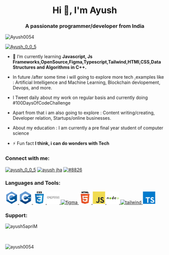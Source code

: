 <h1 align="center">Hi 👋, I'm Ayush</h1>
<h3 align="center">A passionate programmer/developer from India</h3>
<p align="left"> <img src="https://komarev.com/ghpvc/?username=Ayush0054&label=Profile%20views&color=0e75b6&style=flat" alt="Ayush0054" /> </p>

<!-- <p align="left"> <a href="https://github.com/ryo-ma/github-profile-trophy"><img src="https://github-profile-trophy.vercel.app/?username=Ayush0054" alt="Ayush0054" /></a> </p> -->

<p align="left"> <a href="https://twitter.com/Ayush_0_0_5" target="blank"><img src="https://img.shields.io/twitter/follow/Ayush_0_0_5?logo=twitter&style=for-the-badge" alt="Ayush_0_0_5" /></a> </p>

- 🌱 I’m currently learning **Javascript, Js Frameworks,OpenSource,Figma,Typescript,Tailwind,HTMl,CSS,Data Structures and Algorithms in C++.**

- In future /after some time i will going to explore more tech ,examples like : Artificial Intelligence and Machine Learning, Blockchain devlopement, Devops, and more.

- I Tweet daily about my work on regular basis and currently doing #100DaysOfCodeChallenge

- Apart from that i am also going to explore : Content writing/creating, Developer relation, Startups/online businesses.

- About my education : I am currently a pre final year student of computer science

- ⚡ Fun fact **I think, i can do wonders with Tech**

<h3 align="left">Connect with me:</h3>
<p align="left">
<a href="https://twitter.com/ayush_0_0_5" target="blank"><img align="center" src="https://raw.githubusercontent.com/rahuldkjain/github-profile-readme-generator/master/src/images/icons/Social/twitter.svg" alt="ayush_0_0_5" height="30" width="40" /></a>
<a href="https://linkedin.com/in/ayush jha" target="blank"><img align="center" src="https://raw.githubusercontent.com/rahuldkjain/github-profile-readme-generator/master/src/images/icons/Social/linked-in-alt.svg" alt="ayush jha" height="30" width="40" /></a>
<a href="https://discord.gg/#8826" target="blank"><img align="center" src="https://raw.githubusercontent.com/rahuldkjain/github-profile-readme-generator/master/src/images/icons/Social/discord.svg" alt="#8826" height="30" width="40" /></a>
</p>

<h3 align="left">Languages and Tools:</h3>
<p align="left"> <a href="https://www.cprogramming.com/" target="_blank" rel="noreferrer"> <img src="https://raw.githubusercontent.com/devicons/devicon/master/icons/c/c-original.svg" alt="c" width="40" height="40"/> </a> <a href="https://www.w3schools.com/cpp/" target="_blank" rel="noreferrer"> <img src="https://raw.githubusercontent.com/devicons/devicon/master/icons/cplusplus/cplusplus-original.svg" alt="cplusplus" width="40" height="40"/> </a> <a href="https://www.w3schools.com/css/" target="_blank" rel="noreferrer"> <img src="https://raw.githubusercontent.com/devicons/devicon/master/icons/css3/css3-original-wordmark.svg" alt="css3" width="40" height="40"/> </a> <a href="https://expressjs.com" target="_blank" rel="noreferrer"> <img src="https://raw.githubusercontent.com/devicons/devicon/master/icons/express/express-original-wordmark.svg" alt="express" width="40" height="40"/> </a> <a href="https://www.figma.com/" target="_blank" rel="noreferrer"> <img src="https://www.vectorlogo.zone/logos/figma/figma-icon.svg" alt="figma" width="40" height="40"/> </a> <a href="https://www.w3.org/html/" target="_blank" rel="noreferrer"> <img src="https://raw.githubusercontent.com/devicons/devicon/master/icons/html5/html5-original-wordmark.svg" alt="html5" width="40" height="40"/> </a> <a href="https://developer.mozilla.org/en-US/docs/Web/JavaScript" target="_blank" rel="noreferrer"> <img src="https://raw.githubusercontent.com/devicons/devicon/master/icons/javascript/javascript-original.svg" alt="javascript" width="40" height="40"/> </a> <a href="https://nodejs.org" target="_blank" rel="noreferrer"> <img src="https://raw.githubusercontent.com/devicons/devicon/master/icons/nodejs/nodejs-original-wordmark.svg" alt="nodejs" width="40" height="40"/> </a> <a href="https://tailwindcss.com/" target="_blank" rel="noreferrer"> <img src="https://www.vectorlogo.zone/logos/tailwindcss/tailwindcss-icon.svg" alt="tailwind" width="40" height="40"/> </a> <a href="https://www.typescriptlang.org/" target="_blank" rel="noreferrer"> <img src="https://raw.githubusercontent.com/devicons/devicon/master/icons/typescript/typescript-original.svg" alt="typescript" width="40" height="40"/> </a> </p>

<h3 align="left">Support:</h3>
<p><a href="https://www.buymeacoffee.com/ayush5apriM"> <img align="left" src="https://cdn.buymeacoffee.com/buttons/v2/default-yellow.png" height="50" width="210" alt="ayush5apriM" /></a></p><br><br>

<br>
<p><img align="left" src="https://github-readme-stats.vercel.app/api/top-langs?username=ayush0054&show_icons=true&locale=en&layout=compact" alt="ayush0054" /></p>

<!-- <p>&nbsp;<img align="center" src="https://github-readme-stats.vercel.app/api?username=ayush0054&show_icons=true&locale=en" alt="ayush0054" /></p> -->

<!-- <p><img align="center" src="https://github-readme-streak-stats.herokuapp.com/?user=ayush0054&" alt="ayush0054" /></p> -->


